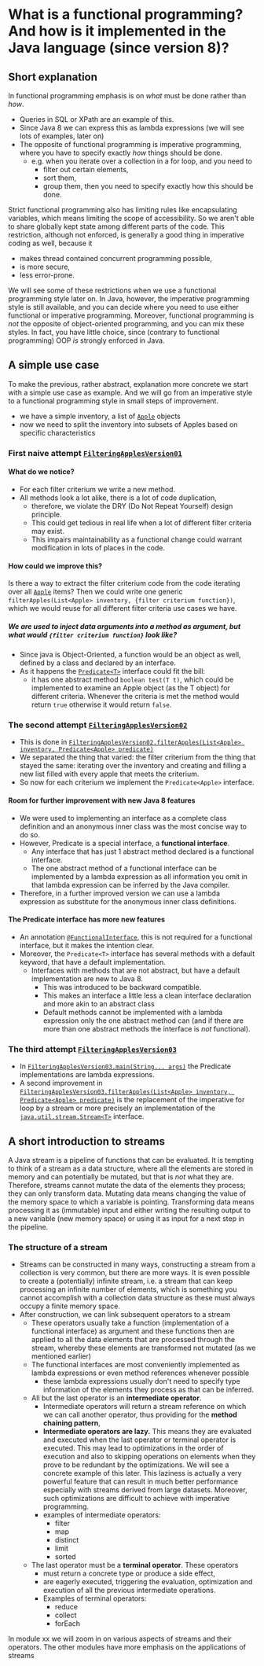 # What is a functional programming? And how is it implemented in the Java language (since version 8)?
## Short explanation
In functional programming emphasis is on *what* must be done rather than *how*.
- Queries in SQL or XPath are an example of this.
- Since Java 8 we can express this as lambda expressions (we will see lots of examples, later on)
- The opposite of functional programming is imperative programming, where you have to specify exactly *how* things
  should be done.
  - e.g. when you iterate over a collection in a for loop, and you need to
    - filter out certain elements,
    - sort them,
    - group them,
  then you need to specify exactly how this should be done.

Strict functional programming also has limiting rules like encapsulating variables, which means limiting the scope of accessibility.
So we aren't able to share globally kept state among different parts of the code. This restriction, although not enforced, is generally a good thing in imperative coding
as well, because it
  - makes thread contained concurrent programming possible,
  - is more secure,
  - less error-prone.

We will see some of these restrictions when we use a functional programming style later on. In Java, however, the imperative 
programming style is still available, and you can decide where you need to use either functional or imperative programming.
Moreover, functional programming is *not* the opposite of object-oriented programming, and you can mix these styles.
In fact, you have little choice, since (contrary to functional programming) OOP *is* strongly enforced in Java.

## A simple use case
To make the previous, rather abstract, explanation more concrete we start with a simple use case as example. And we will go from an 
imperative style to a functional programming style in small steps of improvement. 
- we have a simple inventory, a list of [`Apple`](Apple.java) objects
- now we need to split the inventory into subsets of Apples based on specific characteristics

### First naive attempt [`FilteringApplesVersion01`](FilteringApplesVersion01.java)
#### What do we notice?
- For each filter criterium we write a new method.
- All methods look a lot alike, there is a lot of code duplication,
  - therefore, we violate the DRY (Do Not Repeat Yourself) design principle.
  - This could get tedious in real life when a lot of different filter criteria may exist.
  - This impairs maintainability as a functional change could warrant modification in lots of
    places in the code.

#### How could we improve this?
Is there a way to extract the filter criterium code from the code iterating over all [`Apple`](Apple.java)
items? Then we could write one generic `filterApples(List<Apple> inventory, {filter criterium function})`,
which we would reuse for all different filter criteria use cases we have.

##### We are used to inject data arguments into a method as argument, but what would `{filter criterium function}` look like?
- Since java is Object-Oriented, a function would be an object as well, defined by a class and declared by an interface.
- As it happens the [`Predicate<T>`](https://docs.oracle.com/javase/8/docs/api/index.html?java/util/function/Predicate.html) interface
  could fit the bill:
  - it has one abstract method `boolean test(T t)`, which could be implemented to examine an Apple object (as the T object) for
    different criteria. Whenever the criteria is met the method would return `true` otherwise it would return `false`.

### The second attempt [`FilteringApplesVersion02`](FilteringApplesVersion02.java)
- This is done in [`FilteringApplesVersion02.filterApples(List<Apple> inventory, Predicate<Apple> predicate)`](FilteringApplesVersion02.java)
- We separated the thing that varied: the filter criterium from the thing that stayed the same: iterating over the inventory and 
  creating and filling a new list filled with every apple that meets the criterium.
- So now for each criterium we implement the `Predicate<Apple>` interface. 

#### Room for further improvement with new Java 8 features
- We were used to implementing an interface as a complete class definition and an anonymous inner class was the most concise  way to do so.
- However, Predicate is a special interface, a **functional interface**. 
  - Any interface that has just 1 abstract method declared is a functional
    interface.
  - The one abstract method of a functional interface can be implemented by a lambda expression as all information you omit in that
    lambda expression can be inferred by the Java compiler.
- Therefore, in a further improved version we can use a lambda expression as substitute for the anonymous inner class definitions.

#### The Predicate interface has more new features
- An annotation [`@FunctionalInterface`](https://docs.oracle.com/javase/8/docs/api/java/lang/FunctionalInterface.html), this is not
  required for a functional interface, but it makes the intention clear.
- Moreover, the `Predicate<T>` interface has several methods with a default keyword, that have a default implementation.
  - Interfaces with methods that are not abstract, but have a default implementation are new to Java 8. 
    - This was introduced to be backward compatible.
    - This makes an interface a little less a clean interface declaration and more akin to an abstract class
    - Default methods cannot be implemented with a lambda expression only the one abstract method can (and if there are more than one
      abstract methods the interface is *not* functional).

### The third attempt [`FilteringApplesVersion03`](FilteringApplesVersion03.java)
- In [`FilteringApplesVersion03.main(String... args)`](FilteringApplesVersion03.java) the Predicate implementations are lambda expressions.
- A second improvement in [`FilteringApplesVersion03.filterApples(List<Apple> inventory, Predicate<Apple> predicate)`](FilteringApplesVersion03.java)
  is the replacement of the imperative for loop by a stream or more precisely an implementation of the
  [`java.util.stream.Stream<T>`](https://docs.oracle.com/javase/8/docs/api/index.html?java/util/stream/Stream.html) interface.

## A short introduction to streams
A Java stream is a pipeline of functions that can be evaluated. It is tempting to think of a stream as a data structure, where all
the elements are stored in memory and can potentially be mutated, but that is *not* what they are. Therefore, streams cannot mutate 
the data of the elements they process; they can only transform data.
Mutating data means changing the value of the memory space to which a variable is pointing. Transforming data
means processing it as (immutable) input and either writing the resulting output to a new variable (new memory space) or using it as 
input for a next step in the pipeline.

### The structure of a stream
- Streams can be constructed in many ways, constructing a stream from a collection is very common, but there are more ways. It is even
  possible to create a (potentially) infinite stream, i.e. a stream that can keep processing an infinite number of elements, which is
  something you cannot accomplish with a collection data structure as these must always occupy a finite memory space. 
- After construction, we can link subsequent operators to a stream
  - These operators usually take a function (implementation of a functional interface) as argument and these functions
    then are applied to all the data elements that are processed through the stream, whereby these elements are
    transformed not mutated (as we mentioned earlier)
  - The functional interfaces are most conveniently implemented as lambda expressions or even method references whenever possible
    - these lambda expressions usually don't need to specify type information of the elements they process as that can be inferred.
  - All but the last operator is an **intermediate operator**.
    - Intermediate operators will return a stream reference on which we can call another operator, thus providing for the
      **method chaining pattern**,
    - **Intermediate operators are lazy.** This means they are evaluated and executed when the last operator or terminal operator is
      executed. This may lead to optimizations in the order of execution and also to skipping operations on elements when they prove
      to be redundant by the optimizations. We will see a concrete example of this later. This laziness is actually a very powerful
      feature that can result in much better performance especially with streams derived from large datasets. 
      Moreover, such optimizations are difficult to achieve with imperative programming.
    - examples of intermediate operators:
      - filter
      - map
      - distinct
      - limit
      - sorted
  - The last operator must be a **terminal operator**. These operators
    - must return a concrete type or produce a side effect,
    - are eagerly executed, triggering the evaluation, optimization and execution of all the previous intermediate operations.
    - Examples of terminal operators:
      - reduce
      - collect
      - forEach

In module xx we will zoom in on various aspects of streams and their operators. The other modules have more emphasis on the applications
of streams